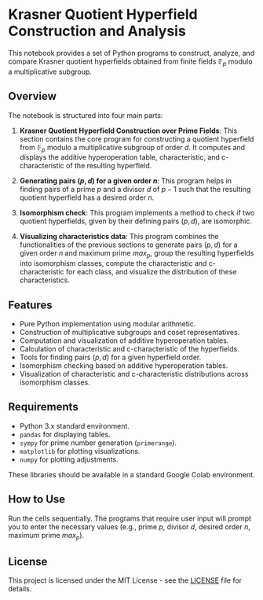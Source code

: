 # Krasner Quotient Hyperfield Construction and Analysis

This notebook provides a set of Python programs to construct, analyze, and compare Krasner quotient hyperfields obtained from finite fields $\mathbb{F}_p$ modulo a multiplicative subgroup.

## Overview

The notebook is structured into four main parts:

1.  **Krasner Quotient Hyperfield Construction over Prime Fields**: This section contains the core program for constructing a quotient hyperfield from $\mathbb{F}_p$ modulo a multiplicative subgroup of order $d$. It computes and displays the additive hyperoperation table, characteristic, and c-characteristic of the resulting hyperfield.

2.  **Generating pairs $(p,d)$ for a given order $n$**: This program helps in finding pairs of a prime $p$ and a divisor $d$ of $p-1$ such that the resulting quotient hyperfield has a desired order $n$.

3.  **Isomorphism check**: This program implements a method to check if two quotient hyperfields, given by their defining pairs $(p,d)$, are isomorphic.

4.  **Visualizing characteristics data**: This program combines the functionalities of the previous sections to generate pairs $(p,d)$ for a given order $n$ and maximum prime $max_p$, group the resulting hyperfields into isomorphism classes, compute the characteristic and c-characteristic for each class, and visualize the distribution of these characteristics.

## Features

- Pure Python implementation using modular arithmetic.
- Construction of multiplicative subgroups and coset representatives.
- Computation and visualization of additive hyperoperation tables.
- Calculation of characteristic and c-characteristic of the hyperfields.
- Tools for finding pairs $(p,d)$ for a given hyperfield order.
- Isomorphism checking based on additive hyperoperation tables.
- Visualization of characteristic and c-characteristic distributions across isomorphism classes.

## Requirements

- Python 3.x standard environment.
- `pandas` for displaying tables.
- `sympy` for prime number generation (`primerange`).
- `matplotlib` for plotting visualizations.
- `numpy` for plotting adjustments.

These libraries should be available in a standard Google Colab environment.

## How to Use

Run the cells sequentially. The programs that require user input will prompt you to enter the necessary values (e.g., prime $p$, divisor $d$, desired order $n$, maximum prime $max_p$).

## License

This project is licensed under the MIT License - see the [LICENSE](https://opensource.org/licenses/MIT) file for details.

